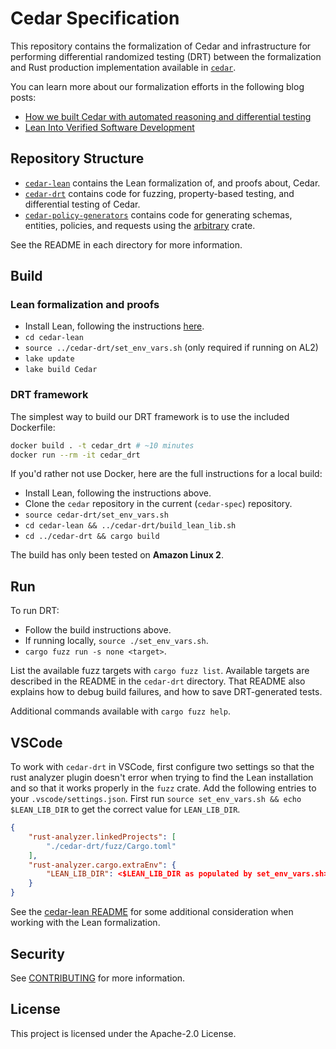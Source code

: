 # Cedar Specification

This repository contains the formalization of Cedar and infrastructure for performing differential randomized testing (DRT) between the formalization and Rust production implementation available in [`cedar`](https://github.com/cedar-policy/cedar).

You can learn more about our formalization efforts in the following blog posts:

* [How we built Cedar with automated reasoning and differential testing](https://www.amazon.science/blog/how-we-built-cedar-with-automated-reasoning-and-differential-testing)
* [Lean Into Verified Software Development](https://aws.amazon.com/blogs/opensource/lean-into-verified-software-development/)

## Repository Structure

* [`cedar-lean`](./cedar-lean) contains the Lean formalization of, and proofs about, Cedar.
* [`cedar-drt`](./cedar-drt) contains code for fuzzing, property-based testing, and differential testing of Cedar.
* [`cedar-policy-generators`](./cedar-policy-generators) contains code for generating schemas, entities, policies, and requests using the [arbitrary](https://docs.rs/arbitrary/latest/arbitrary/index.html#) crate.

See the README in each directory for more information.

## Build

### Lean formalization and proofs

* Install Lean, following the instructions [here](https://leanprover.github.io/lean4/doc/setup.html).
* `cd cedar-lean`
* `source ../cedar-drt/set_env_vars.sh` (only required if running on AL2)
* `lake update`
* `lake build Cedar`

### DRT framework

The simplest way to build our DRT framework is to use the included Dockerfile:

```bash
docker build . -t cedar_drt # ~10 minutes
docker run --rm -it cedar_drt
```

If you'd rather not use Docker, here are the full instructions for a local build:

* Install Lean, following the instructions above.
* Clone the `cedar` repository in the current (`cedar-spec`) repository.
* `source cedar-drt/set_env_vars.sh`
* `cd cedar-lean && ../cedar-drt/build_lean_lib.sh`
* `cd ../cedar-drt && cargo build`

The build has only been tested on **Amazon Linux 2**.

## Run

To run DRT:

* Follow the build instructions above.
* If running locally, `source ./set_env_vars.sh`.
* `cargo fuzz run -s none <target>`.

List the available fuzz targets with `cargo fuzz list`.
Available targets are described in the README in the `cedar-drt` directory.
That README also explains how to debug build failures, and how to save DRT-generated tests.

Additional commands available with `cargo fuzz help`.

## VSCode

To work with `cedar-drt` in VSCode, first configure two settings so that the rust analyzer plugin doesn't error when trying to find the Lean installation and so that it works properly in the `fuzz` crate.
Add the following entries to your `.vscode/settings.json`. First run `source set_env_vars.sh && echo $LEAN_LIB_DIR` to get the correct value for `LEAN_LIB_DIR`.

```json
{
    "rust-analyzer.linkedProjects": [
        "./cedar-drt/fuzz/Cargo.toml"
    ],
    "rust-analyzer.cargo.extraEnv": {
        "LEAN_LIB_DIR": <$LEAN_LIB_DIR as populated by set_env_vars.sh>
    }
}
```

See the [cedar-lean README](./cedar-lean/README.md) for some additional consideration when working with the Lean formalization.

## Security

See [CONTRIBUTING](CONTRIBUTING.md#security-issue-notifications) for more information.

## License

This project is licensed under the Apache-2.0 License.
